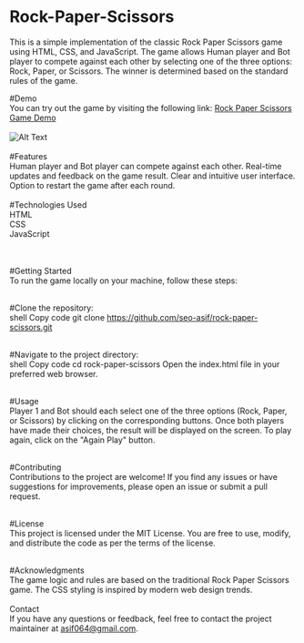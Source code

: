 ﻿# Rock-Paper-Scissors

This is a simple implementation of the classic Rock Paper Scissors game using HTML, CSS, and JavaScript. The game allows Human player and Bot player to compete against each other by selecting one of the three options: Rock, Paper, or Scissors. The winner is determined based on the standard rules of the game.

#Demo<br>
You can try out the game by visiting the following link: [Rock Paper Scissors Game Demo](https://rock-pap.vercel.app/)<br><br>
![Alt Text](https://static.vecteezy.com/system/resources/previews/000/691/497/original/rock-paper-scissors-neon-icons-vector.jpg)
<br><br>#Features<br>
Human player and Bot player can compete against each other.
Real-time updates and feedback on the game result.
Clear and intuitive user interface.
Option to restart the game after each round.<br>
<br>#Technologies Used<br>
HTML<br>
CSS<br>
JavaScript<br><br>

<br>#Getting Started<br>
To run the game locally on your machine, follow these steps:<br>

<br>#Clone the repository:<br>
shell
Copy code
git clone https://github.com/seo-asif/rock-paper-scissors.git

<br>#Navigate to the project directory:<br>
shell
Copy code
cd rock-paper-scissors
Open the index.html file in your preferred web browser.

<br>#Usage<br>
Player 1 and Bot should each select one of the three options (Rock, Paper, or Scissors) by clicking on the corresponding buttons.
Once both players have made their choices, the result will be displayed on the screen.
To play again, click on the "Again Play" button.


<br>#Contributing<br>
Contributions to the project are welcome! If you find any issues or have suggestions for improvements, please open an issue or submit a pull request.

<br>#License<br>
This project is licensed under the MIT License. You are free to use, modify, and distribute the code as per the terms of the license.

<br>#Acknowledgments<br>
The game logic and rules are based on the traditional Rock Paper Scissors game.
The CSS styling is inspired by modern web design trends.
<br><br>Contact<br>
If you have any questions or feedback, feel free to contact the project maintainer at asif064@gmail.com.
